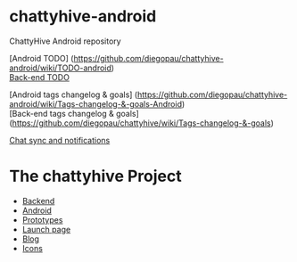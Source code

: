 chattyhive-android
==================

ChattyHive Android repository

[Android TODO] (https://github.com/diegopau/chattyhive-android/wiki/TODO-android)  
[Back-end TODO](https://github.com/diegopau/chattyhive/wiki/TODO-back-end)  

[Android tags changelog & goals] (https://github.com/diegopau/chattyhive-android/wiki/Tags-changelog-&-goals-Android)  
[Back-end tags changelog & goals] (https://github.com/diegopau/chattyhive/wiki/Tags-changelog-&-goals)  

[Chat sync and notifications](https://github.com/diegopau/chattyhive/wiki/Chats-sync-and-notifications-(basic-approach,-may-change-in-the-future))

The chattyhive Project
======================

 - [Backend](https://github.com/diegopau/chattyhive-backend)
 - [Android](https://github.com/jonathrodriguez/chattyhive-android)
 - [Prototypes](https://github.com/diegopau/chattyhive-prototypes)
 - [Launch page](https://github.com/diegopau/chattyhive-launch)
 - [Blog](https://github.com/diegopau/chattyhive-blog)
 - [Icons](https://github.com/diegopau/chattyhive-icons)


